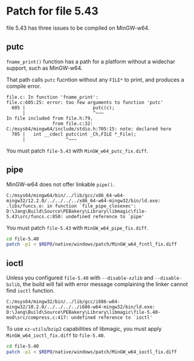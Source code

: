 # Patch for file 5.43

file 5.43 has three issues to be compiled on MinGW-w64.

## putc

`fname_print()` function has a path for a platform without a widechar support, such as MinGW-w64.

That path calls `putc` fucntion without any `FILE*` to print, and produces a compile error.

```
file.c: In function 'fname_print':
file.c:605:25: error: too few arguments to function 'putc'
  605 |                         putc(c);
      |                         ^~~~
In file included from file.h:79,
                 from file.c:32:
C:/msys64/mingw64/include/stdio.h:705:15: note: declared here
  705 |   int __cdecl putc(int _Ch,FILE *_File);
      |               ^~~~
```

You must patch `file-5.43` with `MinGW_w64_putc_fix.diff`.

## pipe

MinGW-w64 does not offer linkable `pipe()`.

```
C:/msys64/mingw64/bin/../lib/gcc/x86_64-w64-mingw32/12.2.0/../../../../x86_64-w64-mingw32/bin/ld.exe: .libs/funcs.o: in function `file_pipe_closexec':
D:\Jang\Build\Source\PEBakery\Library\libmagic\file-5.43\src/funcs.c:850: undefined reference to `pipe'

```

You must patch `file-5.43` with `MinGW_w64_pipe_fix.diff`.

```sh
cd file-5.40
patch -p1 < $REPO/native/windows/patch/MinGW_w64_fcntl_fix.diff
```

## ioctl

Unless you configured `file-5.40` with `--disable-xzlib` and `--disable-bzlib`, the build will fail with error message complaining the linker cannot find `ioctl` function.

```
C:/msys64/mingw32/bin/../lib/gcc/i686-w64-mingw32/10.2.0/../../../../i686-w64-mingw32/bin/ld.exe: D:\Jang\Build\Source\PEBakery\Library\libmagic\file-5.40-mod\src/compress.c:417: undefined reference to `ioctl'
```

To use `xz-utils`/`bzip2` capabilities of libmagic, you must apply `MinGW_w64_ioctl_fix.diff` to `file-5.40`.

```sh
cd file-5.40
patch -p1 < $REPO/native/windows/patch/MinGW_w64_ioctl_fix.diff
```
